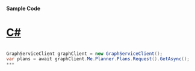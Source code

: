 #### Sample Code
# [C#](#tab/c-sharp)

```C#

GraphServiceClient graphClient = new GraphServiceClient();
var plans = await graphClient.Me.Planner.Plans.Request().GetAsync();
*** 

```